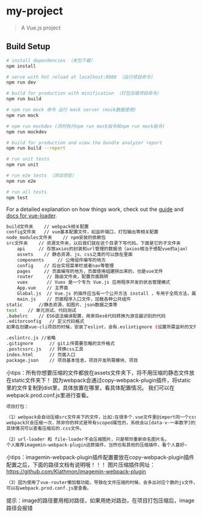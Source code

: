 # my-project

> A Vue.js project

## Build Setup

``` bash
# install dependencies （夹包下载）
npm install

# serve with hot reload at localhost:8080 （运行项目命令）
npm run dev

# build for production with minification （打包压缩项目命令）
npm run build

# npm run mock 命令 运行 mock server (mock数据使用)
npm run mock

# npm run mockdev (同时执行npm run mock指令和npm run mock指令)
npm run mockdev

# build for production and view the bundle analyzer report
npm run build --report

# run unit tests
npm run unit

# run e2e tests （测试项目）
npm run e2e

# run all tests
npm test
```

For a detailed explanation on how things work, check out the [guide](http://vuejs-templates.github.io/webpack/) and [docs for vue-loader](http://vuejs.github.io/vue-loader).

``` bash
build文件夹    // webpack相关配置
config文件夹   // vue基本配置文件，如监听端口，打包输出等相关配置
node_modules文件夹    // npm安装的依赖包
src文件夹    // 资源文件夹，以后我们就在这个目录下写代码，下面是它的子文件夹
    api     // 存放axios的封装和url管理的数据池（axios相当于搭配vue的ajax）
    assets    // 静态资源、js、css之类的可以放在里面
    components     // 公用组件编写的地方
    config    // 后台实现菜单栏或者nav等管理
    pages     // 页面编写的地方，页面使用组建拼出来的，也是vue文件
    router     // 路由文件夹，配置页面跳转
    vuex       // Vuex 是一个专为 Vue.js 应用程序开发的状态管理模式
    App.vue    // 主界面
    Global.js  // Vue.js 的插件应当有一个公开方法 install ，专用于全局方法，属性设置等
    main.js    // 页面程序入口文件，加载各种公共组件
static      //静态资源，如图片、json数据之类等
test    // 单元测试、代码测试
.babelrc    // ES6语法编译配置，用来将es6代码转换为游览器识别的代码
.editorconfig   // 定义代码格式
如果在创建vue-cli项目的时候，安装了eslint，会有.eslintignore (设置所需监听的文件区域，详情可查看百度)

.eslintrc.js //省略
.gitignore      // git上传需要忽略的文件格式
.postcssrc.js   // 转换css工具
index.html      // 页面入口
package.json    // 项目基本信息，项目开发所需模块、项目
```
小tips：所有你想要压缩的文件都放在assets文件夹下，将不用压缩的静态文件放在static文件夹下！
因为webpack会通过copy-webpack-plugin插件，将static里的文件复制到dist里，具体放置在哪里，看具体配置情况。
我们可以在webpack.prod.conf.js里进行查看。


``` bash
项目打包：

（1）webpack会自动压缩src文件夹下的文件，比如:在很多个.vue文件里@import同一个css文件（包含less，scss等），
webpack只会压缩一次，除非你的样式是带有scoped属性的，系统会以[data-v-一串数字]的形式给私有的属性。
具体情况可以查看压缩后的.css文件。

（2）url-loader 和 file-loader不会压缩图片，只是帮你重新命名图片名，
个人推荐imagemin-webpack-plugin这款插件，当然也有其他的压缩插件，看个人喜好~
```
小tips：imagemin-webpack-plugin插件配置要放在copy-webpack-plugin插件配置之后，下面的路径文档有说明哦！！！
图片压缩插件网址：https://github.com/Klathmon/imagemin-webpack-plugin

``` bash
（3）因为使用了vue-router懒加载功能，导致在文件压缩的时候，会多出对应个数的js文件，命名格式为js/[id].[chunkhash].js，
可以在webpack.prod.conf.js里查看。
```

提示：image的路径要用相对路径，如果用绝对路劲，在项目打包压缩后，image路径会报错




